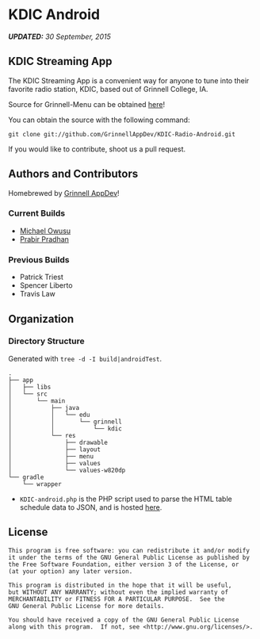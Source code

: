 # KDIC Android

*__UPDATED:__ 30 September, 2015*

## KDIC Streaming App

The KDIC Streaming App is a convenient way for anyone to tune into their
favorite radio station, KDIC, based out of Grinnell College, IA.

Source for Grinnell-Menu can be obtained [here](https://github.com/GrinnellAppDev/KDIC-Radio-Android)!

You can obtain the source with the following command:
```shell
git clone git://github.com/GrinnellAppDev/KDIC-Radio-Android.git
```

If you would like to contribute, shoot us a pull request.  


## Authors and Contributors

Homebrewed by [Grinnell AppDev](http://appdev.grinnell.edu/)!

### Current Builds

- [Michael Owusu](https://github.com/mkowusu)
- [Prabir Pradhan](https://github.com/prabirmsp)

### Previous Builds

- Patrick Triest
- Spencer Liberto
- Travis Law

## Organization

### Directory Structure

Generated with `tree -d -I build|androidTest`.
```
.
├── app
│   ├── libs
│   └── src
│       └── main
│           ├── java
│           │   └── edu
│           │       └── grinnell
│           │           └── kdic
│           └── res
│               ├── drawable
│               ├── layout
│               ├── menu
│               ├── values
│               └── values-w820dp
└── gradle
    └── wrapper
```
- `KDIC-android.php` is the PHP script used to parse the HTML table schedule data to JSON, and is hosted [here]().


## License
```
This program is free software: you can redistribute it and/or modify
it under the terms of the GNU General Public License as published by
the Free Software Foundation, either version 3 of the License, or
(at your option) any later version.

This program is distributed in the hope that it will be useful,
but WITHOUT ANY WARRANTY; without even the implied warranty of
MERCHANTABILITY or FITNESS FOR A PARTICULAR PURPOSE.  See the
GNU General Public License for more details.

You should have received a copy of the GNU General Public License
along with this program.  If not, see <http://www.gnu.org/licenses/>.
```